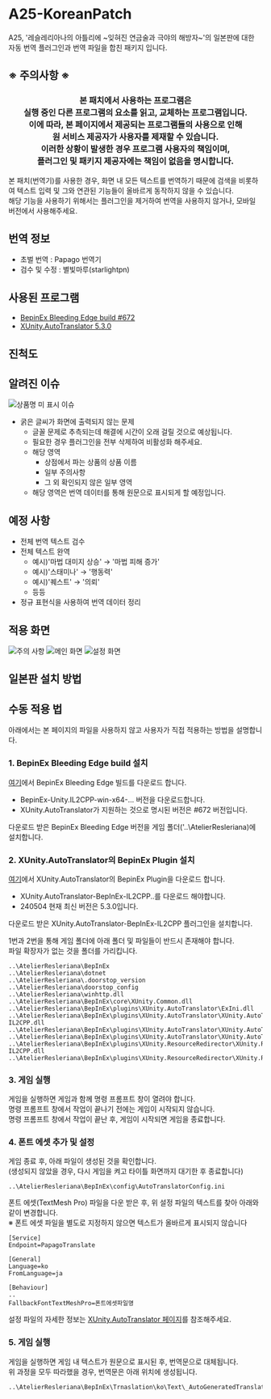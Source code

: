 # A25-KoreanPatch
A25, '레슬레리아나의 아틀리에 \~잊혀진 연금술과 극야의 해방자~'의 일본판에 대한 자동 번역 플러그인과 번역 파일을 합친 패키지 입니다.

## ※ 주의사항 ※
### <p align="center">본 패치에서 사용하는 프로그램은<br>실행 중인 다른 프로그램의 요소를 읽고, 교체하는 프로그램입니다.<br>이에 따라, 본 페이지에서 제공되는 프로그램들의 사용으로 인해<br>원 서비스 제공자가 사용자를 제재할 수 있습니다.<br>이러한 상황이 발생한 경우 프로그램 사용자의 책임이며,<br>플러그인 및 패키지 제공자에는 책임이 없음을 명시합니다.</p>


본 패치(번역기)를 사용한 경우, 화면 내 모든 텍스트를 번역하기 때문에 검색을 비롯하여 텍스트 입력 및 그와 연관된 기능들이 올바르게 동작하지 않을 수 있습니다.  
해당 기능을 사용하기 위해서는 플러그인을 제거하여 번역을 사용하지 않거나, 모바일 버전에서 사용해주세요.

## 번역 정보
+ 초벌 번역 : Papago 번역기
+ 검수 및 수정 : 별빛마루(starlightpn)

## 사용된 프로그램
+ [BepinEx Bleeding Edge build #672](https://builds.bepinex.dev/projects/bepinex_be)
+ [XUnity.AutoTranslator 5.3.0](https://github.com/bbepis/XUnity.AutoTranslator)

## 진척도


## 알려진 이슈
![상품명 미 표시 이슈](https://github.com/StarlightPN/A25-KoreanPatch/blob/main/Readme_Resource/productname_issue.png)
+ 굵은 글씨가 화면에 출력되지 않는 문제
    + 글꼴 문제로 추측되는데 해결에 시간이 오래 걸릴 것으로 예상됩니다.
    + 필요한 경우 플러그인을 전부 삭제하여 비활성화 해주세요.
    + 해당 영역
        + 상점에서 파는 상품의 상품 이름
        + 일부 주의사항
        + 그 외 확인되지 않은 일부 영역
    + 해당 영역은 번역 데이터를 통해 원문으로 표시되게 할 예정입니다.

## 예정 사항
+ 전체 번역 텍스트 검수
+ 전체 텍스트 완역
    + 예시)'마법 대미지 상승' → '마법 피해 증가'
    + 예시)'스태미나' → '행동력'
    + 예시)'퀘스트' → '의뢰'
    + 등등
+ 정규 표현식을 사용하여 번역 데이터 정리

## 적용 화면
![주의 사항](https://github.com/StarlightPN/A25-KoreanPatch/blob/main/Readme_Resource/1.png)
![메인 화면](https://github.com/StarlightPN/A25-KoreanPatch/blob/main/Readme_Resource/2.png)
![설정 화면](https://github.com/StarlightPN/A25-KoreanPatch/blob/main/Readme_Resource/3.png)

## 일본판 설치 방법


## 수동 적용 법
아래에서는 본 페이지의 파일을 사용하지 않고 사용자가 직접 적용하는 방법을 설명합니다.

### 1. BepinEx Bleeding Edge build 설치
[여기](https://builds.bepinex.dev/projects/bepinex_be)에서 BepinEx Bleeding Edge 빌드를 다운로드 합니다.
+ BepinEx-Unity.IL2CPP-win-x64-... 버전을 다운로드합니다.
+ XUnity.AutoTranslator가 지원하는 것으로 명시된 버전은 #672 버전입니다.

다운로드 받은 BepinEx Bleeding Edge 버전을 게임 폴더('..\AtelierResleriana\)에 설치합니다.

### 2. XUnity.AutoTranslator의 BepinEx Plugin 설치
[여기](https://github.com/bbepis/XUnity.AutoTranslator/releases/tag/v5.3.0)에서 XUnity.AutoTranslator의 BepinEx Plugin을 다운로드 합니다.
+ XUnity.AutoTranslator-BepInEx-IL2CPP..를 다운로드 해야합니다.
+ 240504 현재 최신 버전은 5.3.0입니다.

다운로드 받은 XUnity.AutoTranslator-BepInEx-IL2CPP 플러그인을 설치합니다.

1번과 2번을 통해 게임 폴더에 아래 폴더 및 파일들이 반드시 존재해야 합니다.  
파일 확장자가 없는 것을 폴더를 가리킵니다.
```
..\AtelierResleriana\BepInEx
..\AtelierResleriana\dotnet
..\AtelierResleriana\.doorstop_version
..\AtelierResleriana\doorstop_config
..\AtelierResleriana\winhttp.dll
..\AtelierResleriana\BepInEx\core\XUnity.Common.dll
..\AtelierResleriana\BepInEx\plugins\XUnity.AutoTranslator\ExIni.dll
..\AtelierResleriana\BepInEx\plugins\XUnity.AutoTranslator\XUnity.AutoTranslator.Plugin.BepInEx-IL2CPP.dll
..\AtelierResleriana\BepInEx\plugins\XUnity.AutoTranslator\XUnity.AutoTranslator.Plugin.Core.dll
..\AtelierResleriana\BepInEx\plugins\XUnity.AutoTranslator\XUnity.AutoTranslator.Plugin.ExtProtocol.dll
..\AtelierResleriana\BepInEx\plugins\XUnity.ResourceRedirector\XUnity.ResourceRedirector.BepInEx-IL2CPP.dll
..\AtelierResleriana\BepInEx\plugins\XUnity.ResourceRedirector\XUnity.ResourceRedirector.dll
```
### 3. 게임 실행
게임을 실행하면 게임과 함께 명령 프롬프트 창이 열려야 합니다.  
명령 프롬프트 창에서 작업이 끝나기 전에는 게임이 시작되지 않습니다.  
명령 프롬프트 창에서 작업이 끝난 후, 게임이 시작되면 게임을 종료합니다.

### 4. 폰트 에셋 추가 및 설정
게임 종료 후, 아래 파일이 생성된 것을 확인합니다.  
(생성되지 않았을 경우, 다시 게임을 켜고 타이틀 화면까지 대기한 후 종료합니다)
```
..\AtelierResleriana\BepInEx\config\AutoTranslatorConfig.ini
```

폰트 에셋(TextMesh Pro) 파일을 다운 받은 후, 위 설정 파일의 텍스트를 찾아 아래와 같이 변경합니다.  
※ 폰트 에셋 파일을 별도로 지정하지 않으면 텍스트가 올바르게 표시되지 않습니다

```
[Service]
Endpoint=PapagoTranslate

[General]
Language=ko
FromLanguage=ja

[Behaviour]
..
FallbackFontTextMeshPro=폰트에셋파일명
```

설정 파일의 자세한 정보는 [XUnity.AutoTranslator 페이지](https://github.com/bbepis/XUnity.AutoTranslator?tab=readme-ov-file#configuration)를 참조해주세요.

### 5. 게임 실행
게임을 실행하면 게임 내 텍스트가 원문으로 표시된 후, 번역문으로 대체됩니다.  
위 과정을 모두 따라했을 경우, 번역문은 아래 위치에 생성됩니다.
```
..\AtelierResleriana\BepInEx\Trnaslation\ko\Text\_AutoGeneratedTranslations.txt
```